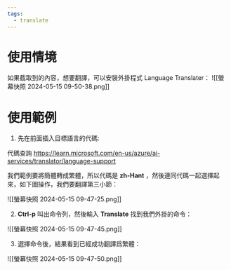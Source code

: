 ```yaml
---
tags:
  - translate
---
```

# 使用情境

如果截取到的內容，想要翻譯，可以安裝外掛程式 Language Translater：
![[螢幕快照 2024-05-15 09-50-38.png]]
# 使用範例

1. 先在前面插入目標語言的代碼:

代碼查詢 https://learn.microsoft.com/en-us/azure/ai-services/translator/language-support

我們範例要將簡體轉成繁體，所以代碼是 **zh-Hant** ，然後連同代碼一起選擇起來，如下圖操作，我們要翻譯第三小節：

![[螢幕快照 2024-05-15 09-47-25.png]]

2. **Ctrl-p** 叫出命令列，然後輸入 **Translate** 找到我們外掛的命令：

![[螢幕快照 2024-05-15 09-47-45.png]]


3. 選擇命令後，結果看到已經成功翻譯爲繁體：

![[螢幕快照 2024-05-15 09-47-50.png]]

